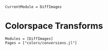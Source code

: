 ```@meta
CurrentModule = DiffImages
```
# Colorspace Transforms


```@autodocs
Modules = [DiffImages]
Pages = ["colors/conversions.jl"]
```
